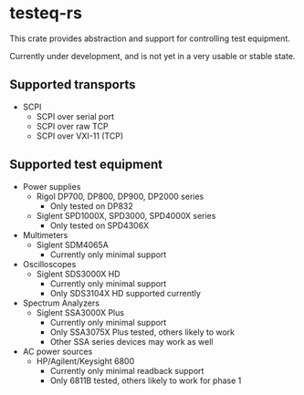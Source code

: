 # testeq-rs

This crate provides abstraction and support for controlling test equipment.

Currently under development, and is not yet in a very usable or stable state.

## Supported transports

* SCPI
  * SCPI over serial port
  * SCPI over raw TCP
  * SCPI over VXI-11 (TCP)

## Supported test equipment

* Power supplies
  * Rigol DP700, DP800, DP900, DP2000 series
    * Only tested on DP832
  * Siglent SPD1000X, SPD3000, SPD4000X series
    * Only tested on SPD4306X
* Multimeters
  * Siglent SDM4065A
    * Currently only minimal support
* Oscilloscopes
  * Siglent SDS3000X HD
    * Currently only minimal support
    * Only SDS3104X HD supported currently
* Spectrum Analyzers
  * Siglent SSA3000X Plus
    * Currently only minimal support
    * Only SSA3075X Plus tested, others likely to work
    * Other SSA series devices may work as well
* AC power sources
  * HP/Agilent/Keysight 6800
    * Currently only minimal readback support
    * Only 6811B tested, others likely to work for phase 1
